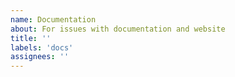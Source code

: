 ```yaml
---
name: Documentation
about: For issues with documentation and website
title: ''
labels: 'docs'
assignees: ''
---
```

